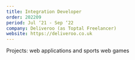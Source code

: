 ```yaml
---
title: Integration Developer
order: 202209
period: Jul ‘21 - Sep ‘22
company: Deliveroo (as Toptal Freelancer)
website: https://deliveroo.co.uk
---
```


Projects: web applications and sports web games
